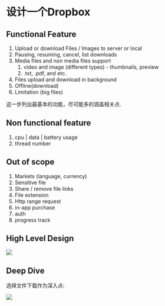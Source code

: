 # 设计一个Dropbox

## Functional Feature

1. Upload or download Files / Images to server or local
2. Pausing, resuming, cancel, list downloads
3. Media files and non media files support
    1. video and image (different types) - thumbnails, preview
    2. .txt, .pdf, and etc.
4. Files upload and download in background
5. Offline(download)
6. Limitation (big files)

这一步列出最基本的功能，尽可能多的涵盖相关点.

## Non functional feature

1. cpu | data | battery usage
2. thread number


## Out of scope

1. Markets (language, currency)
2. Sensitive file
3. Share / remove file links
4. File extension
5. Http range request
6. in-app purchase
7. auth
8. progress track


## High Level Design

![](https://res.cloudinary.com/dwpjzbyux/image/upload/v1649187948/SystemDesign/DropBox/high-level_r1hvxn.png)

## Deep Dive
 选择文件下载作为深入点:
 
 ![](https://res.cloudinary.com/dwpjzbyux/image/upload/v1649187948/SystemDesign/DropBox/detail_lmzuuo.png)
